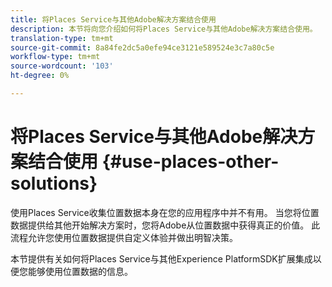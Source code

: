 ```yaml
---
title: 将Places Service与其他Adobe解决方案结合使用
description: 本节将向您介绍如何将Places Service与其他Adobe解决方案结合使用。
translation-type: tm+mt
source-git-commit: 8a84fe2dc5a0efe94ce3121e589524e3c7a80c5e
workflow-type: tm+mt
source-wordcount: '103'
ht-degree: 0%

---
```



# 将Places Service与其他Adobe解决方案结合使用 {#use-places-other-solutions}

使用Places Service收集位置数据本身在您的应用程序中并不有用。 当您将位置数据提供给其他开始解决方案时，您将Adobe从位置数据中获得真正的价值。 此流程允许您使用位置数据提供自定义体验并做出明智决策。

本节提供有关如何将Places Service与其他Experience PlatformSDK扩展集成以便您能够使用位置数据的信息。